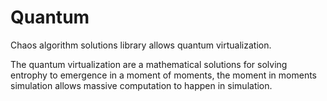 # Quantum
Chaos algorithm solutions library allows quantum virtualization.

The quantum virtualization are a mathematical solutions for solving entrophy to emergence in a moment of moments, the moment in moments simulation allows massive computation to happen in simulation.
